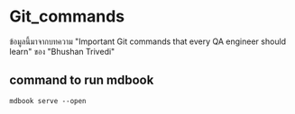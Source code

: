 # Git_commands
ข้อมูลนี้มาจากบทความ "Important Git commands that every QA engineer should learn" ของ "Bhushan Trivedi"

## command to run mdbook

```
mdbook serve --open
```